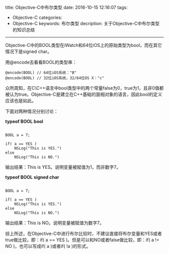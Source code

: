 title: Objective-C中布尔类型
date: 2016-10-15 12:16:07
tags: 
- Objective-C
categories: 
- Objective-C
keywords: 布尔类型
decription: 关于Objective-C中布尔类型的知识总结

---
 
 Objective-C中的BOOL类型在iWatch和64位iOS上的原始类型为bool，而在其它情况下是signed char。
 
用@encode去看看BOOL的类型串：

```objc
@encode(BOOL) // 64位iOS系统："B"
@encode(BOOL) // 32位iOS系统，32/64位OS X："c"
```

众所周知，在C\C++语言中bool类型中的两个常量false为0，true为1，且非0值都被认为true。Objective-C是建立在C++基础的面相对象的语言，因此bool的定义应该也是如此。

下面对两种情况分别讨论：

**typeof BOOL bool**

```objc

BOOL a = 7;

if( a == YES )
	NSLog("This is YES.")
else
	NSLog("This is NO.")

```

输出结果：This is YES。说明变量被赋值为1，而非数字7。

**typeof BOOL signed char**

```objc

BOOL a = 7;

if( a == YES )
	NSLog("This is YES.")
else
	NSLog("This is NO.")

```

输出结果：This is NO。说明变量被赋值为数字7。

综上所述，在Objective-C中进行布尔比较时，不建议直接将布尔变量和YES或者true做比较，即：if( a == YES )。但是可以和NO或者false做比较，即：if( a != NO )，也可以写成if( a )或者if( !a )的形式。
